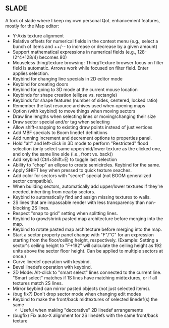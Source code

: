 ## SLADE  

A fork of slade where I keep my own personal QoL enhancement features, mostly for the Map editor:

* Y-Axis texture alignment
* Relative offsets for numerical fields in the context menu (e.g., select a bunch of items and ++/-- to increase or decrease by a given amount)
* Support mathematical expressions in numerical fields (e.g., 128-(2^4+128/4) becomes 80)
* Mouseless thing/texture browsing: Thing/Texture browser focus on filter field is automatic. Arrows work while focused on filter field. Enter applies selection.
* Keybind for changing line specials in 2D editor mode
* Keybind for creating doors
* Keybind for going to 3D mode at the current mouse location
* Keybinds for shape creation (ellipse vs. rectangle)
* Keybinds for shape features (number of sides, centered, locked ratio)
* Remember the last resource archives used when opening maps
* Option (with keybind) to move things when moving sectors
* Draw line lengths when selecting lines or moving/changing their size
* Draw sector special and/or tag when selecting
* Allow shift-snapping to existing draw points instead of just vertices
* Add MBF specials to Boom linedef definitions
* Add running increment and decrement options to properties panel.
* Hold "alt" and left-click in 3D mode to perform "Restricted" flood selection (only select same upper/mid/lower texture as the clicked one, and only the same line side (i.e., front vs. back))
* Add keybind (Ctrl+Shift+E) to toggle last selection
* Ability to "chop" an ellipse to create semicircles. Keybind for the same.
* Apply SHIFT key when pressed to quick texture seaches.
* Add color for sectors with "secret" special (not BOOM generalized sector compatible).
* When building sectors, automatically add upper/lower textures if they're needed, inheriting from nearby sectors.
* Keybind to automatically find and assign missing textures to walls.
* 2S lines that are impassable render with less transparency than non-blocking 2S lines.
* Respect "snap to grid" setting when splitting lines.
* Keybind to grow/shrink pasted map architecture before merging into the map.
* Keybind to rotate pasted map architecture before merging into the map.
* Start a sector property panel change with "F"/"C" for an expression starting from the floor/ceiling height, respectively. (Example: Setting a sector's ceiling height to "F+192" will calculate the ceiling height as 192 units above the sector floor height. Can be applied to multiple sectors at once.)
* Curve linedef operation with keybind.
* Bevel linedefs operation with keybind.
* 2D Mode: Alt-click to "smart select" lines connected to the current line. "Smart select" matches if 1S lines have matching midtextures, or if all textures match 2S lines.
* Mirror keybind can mirror pasted objects (not just selected items).
* (bug fix?) Don't drop sector mode when changing edit modes
* Keybind to make the front/back midtextures of selected linedef(s) the same
    - Useful when making "decorative" 2D linedef arrangements
* (bugfix) Fix auto-X alignment for 2S linedefs with the same front/back texture
